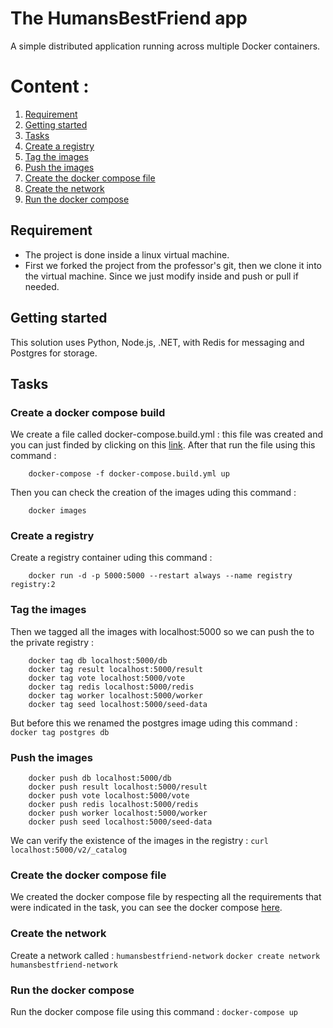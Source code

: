 # The HumansBestFriend app 

A simple distributed application running across multiple Docker containers.

# Content : 
1. [Requirement](#requirement)
2. [Getting started](#getting-started)
3. [Tasks](#tasks)
4. [Create a registry](#create-a-registry)
5. [Tag the images](#tag-the-images)
6. [Push the images](#push-the-images)
7. [Create the docker compose file](#create-the-docker-compose-file)
8. [Create the network](#create-the-network)
9. [Run the docker compose](#run-the-docker-compose)

## Requirement


- The project is done inside a linux virtual machine.
- First we forked the project from the professor's git, then we clone it into the virtual machine. Since we just modify inside and push or pull if needed.

## Getting started


This solution uses Python, Node.js, .NET, with Redis for messaging and Postgres for storage.

## Tasks

### Create a docker compose build

We create a file called docker-compose.build.yml : this file was created and you can just finded by clicking on this [link](https://github.com/LydiaOuam/ynov-resources/blob/main/2023/m2/dataeng/docker-compose.build.yml). 
After that run the file using this command : 
```shell
    docker-compose -f docker-compose.build.yml up
```
Then you can check the creation of the images uding this command : 
```shell
    docker images
```
### Create a registry

Create a registry container uding this command : 
```shell
    docker run -d -p 5000:5000 --restart always --name registry registry:2
```
### Tag the images

Then we tagged all the images with localhost:5000 so we can push the to the private registry : 
```shell
    docker tag db localhost:5000/db
    docker tag result localhost:5000/result
    docker tag vote localhost:5000/vote  
    docker tag redis localhost:5000/redis
    docker tag worker localhost:5000/worker
    docker tag seed localhost:5000/seed-data  
```
But before this we renamed the postgres image uding this command : ```docker tag postgres db```

### Push the images
```shell
    docker push db localhost:5000/db
    docker push result localhost:5000/result
    docker push vote localhost:5000/vote  
    docker push redis localhost:5000/redis
    docker push worker localhost:5000/worker
    docker push seed localhost:5000/seed-data  
```

We can verify the existence of the images in the registry : 
```curl localhost:5000/v2/_catalog```


### Create the docker compose file

We created the docker compose file by respecting all the requirements that were indicated in the task, you can see the docker compose [here](https://github.com/LydiaOuam/ynov-resources/blob/main/2023/m2/dataeng/compose.yml).

### Create the network
 

Create a network called : `humansbestfriend-network`
```docker create network humansbestfriend-network ```

### Run the docker compose

Run the docker compose file using this command : 
``` docker-compose up ```

